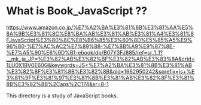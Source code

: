# What is Book_JavaScript ??

https://www.amazon.co.jp/%E7%A2%BA%E3%81%8B%E3%81%AA%E5%8A%9B%E3%81%8C%E8%BA%AB%E3%81%AB%E3%81%A4%E3%81%8FJavaScript%E3%80%8C%E8%B6%85%E3%80%8D%E5%85%A5%E9%96%80-%E7%AC%AC2%E7%89%88-%E7%8B%A9%E9%87%8E-%E7%A5%90%E6%9D%B1-ebook/dp/B07Y3FJ885/ref=sr_1_1?__mk_ja_JP=%E3%82%AB%E3%82%BF%E3%82%AB%E3%83%8A&crid=1LU0X1BV0E60G&keywords=JS+%E7%A2%BA%E3%81%8B%E3%81%AB%E3%82%8F%E3%81%8B%E3%82%8B&qid=1662950242&sprefix=js+%E3%81%9F%E3%81%97%E3%81%8B%E3%81%AB%E3%82%8F%E3%81%8B%E3%82%8B%2Caps%2C174&sr=8-1

This directory is a study of JavaScript books.
